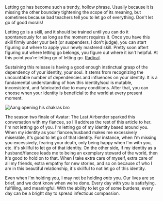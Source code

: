 Letting go has become such a trendy, hollow phrase. Usually because it is missing the other boundary tightening the scope of its meaning, but sometimes because bad teachers tell you to let go of everything. Don't let go of good morals! 

Letting go is a skill, and it should be trained until you can do it spontaneously for as long as the moment requires it. Once you have this skill firmly under your belt (or suspenders, I don't judge), you can start figuring out where to apply your newly mastered skill. Pretty soon aftert figuring out where letting go belongs, you figure out where it isn't helpful. At this point you're letting go of letting go. [Radical](https://youtu.be/x3xueXaG2rI?t=47).

Sustaining this release is having a good enough instinctual grasp of the dependency of your identity, your soul. It stems from recognizing the uncountable number of dependencies and influences on your identity. It is a fundamental understanding of how this identity/soul is mutable, inconsistent, and fabricated due to many conditions. After that, you can choose when your identity is beneficial to the world at every present moment. 

![Aang opening his chakras bro](https://external-preview.redd.it/9TrbsW-nHZQFCc605Yp9FlR7q-uEObK2HKFpVYxLs9Y.jpg?auto=webp&s=26facddec8db27d2eb4f2b0ec0ccd4e8a5042bbd)

The season two finale of Avatar: The Last Airbender sparked this conversation with my fiancee, so I'll address the rest of this article to her. I'm not letting go of you. I'm letting go of my identity based around you. When my identity as your fiancee/husband makes me excessively miserable, it's good to let go of that identity. For instance, when I'm missing you excessively, fearing your death, only being happy when I'm with you, etc. it's skillful to let go of that identity. On the other side, if my identity as a husband/fiancee leads me to being an exemplary steward of the world, then it's good to hold on to that. When I take extra care of myself, extra care of all my friends, extra empathy for new stories, and so on because of who I am in this beautiful relationship, it's skillful to not let go of this identity.

Even when I'm holding you, I may not be holding _onto_ you. Our lives are so brief, and we dont know when we're done. Every day with you is satisfying, fulfilling, and meaningful. With the ability to let go of some burdens, every day can be a bright day to spread infectious compassion.